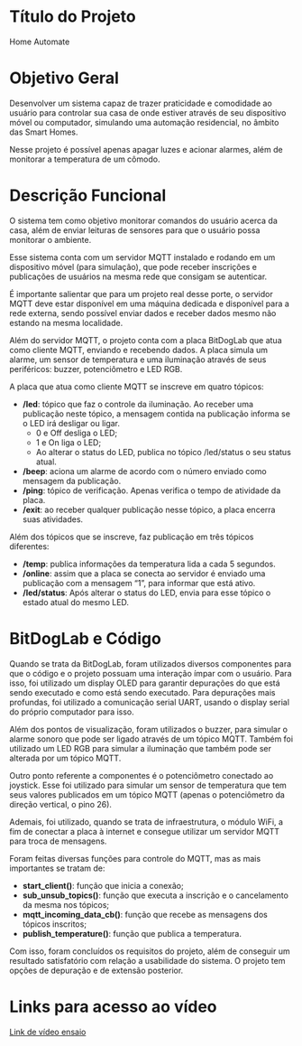 # Título do Projeto  

Home Automate


# Objetivo Geral  

Desenvolver um sistema capaz de trazer praticidade e comodidade ao usuário para controlar sua casa de onde estiver através de seu dispositivo móvel ou computador, simulando uma automação residencial, no âmbito das Smart Homes.

Nesse projeto é possível apenas apagar luzes e acionar alarmes, além de monitorar a temperatura de um cômodo.


# Descrição Funcional  

O sistema tem como objetivo monitorar comandos do usuário acerca da casa, além de enviar leituras de sensores para que o usuário possa monitorar o ambiente.

Esse sistema conta com um servidor MQTT instalado e rodando em um dispositivo móvel (para simulação), que pode receber inscrições e publicações de usuários na mesma rede que consigam se autenticar.

É importante salientar que para um projeto real desse porte, o servidor MQTT deve estar disponível em uma máquina dedicada e disponível para a rede externa, sendo possível enviar dados e receber dados mesmo não estando na mesma localidade.

Além do servidor MQTT, o projeto conta com a placa BitDogLab que atua como cliente MQTT, enviando e recebendo dados. A placa simula um alarme, um sensor de temperatura e uma iluminação através de seus periféricos: buzzer, potenciômetro e LED RGB.

A placa que atua como cliente MQTT se inscreve em quatro tópicos:

- **/led**: tópico que faz o controle da iluminação. Ao receber uma publicação neste tópico, a mensagem contida na publicação informa se o LED irá desligar ou ligar.
  - 0 e Off desliga o LED;
  - 1 e On liga o LED;
  - Ao alterar o status do LED, publica no tópico /led/status o seu status atual.
- **/beep**: aciona um alarme de acordo com o número enviado como mensagem da publicação.
- **/ping**: tópico de verificação. Apenas verifica o tempo de atividade da placa.
- **/exit**: ao receber qualquer publicação nesse tópico, a placa encerra suas atividades.

Além dos tópicos que se inscreve, faz publicação em três tópicos diferentes:

- **/temp**: publica informações da temperatura lida a cada 5 segundos.
- **/online**: assim que a placa se conecta ao servidor é enviado uma publicação com a mensagem “1”, para informar que está ativo.
- **/led/status**: Após alterar o status do LED, envia para esse tópico o estado atual do mesmo LED.


# BitDogLab e Código

Quando se trata da BitDogLab, foram utilizados diversos componentes para que o código e o projeto possuam uma interação ímpar com o usuário. Para isso, foi utilizado um display OLED para garantir depurações do que está sendo executado e como está sendo executado. Para depurações mais profundas, foi utilizado a comunicação serial UART, usando o display serial do próprio computador para isso.

Além dos pontos de visualização, foram utilizados o buzzer, para simular o alarme sonoro que pode ser ligado através de um tópico MQTT. Também foi utilizado um LED RGB para simular a iluminação que também pode ser alterada por um tópico MQTT.

Outro ponto referente a componentes é o potenciômetro conectado ao joystick. Esse foi utilizado para simular um sensor de temperatura que tem seus valores publicados em um tópico MQTT (apenas o potenciômetro da direção vertical, o pino 26).

Ademais, foi utilizado, quando se trata de infraestrutura, o módulo WiFi, a fim de conectar a placa à internet e consegue utilizar um servidor MQTT para troca de mensagens.

Foram feitas diversas funções para controle do MQTT, mas as mais importantes se tratam de:
- **start_client()**: função que inicia a conexão;
- **sub_unsub_topics()**: função que executa a inscrição e o cancelamento da mesma nos tópicos;
- **mqtt_incoming_data_cb()**: função que recebe as mensagens dos tópicos inscritos;
- **publish_temperature()**: função que publica a temperatura.

Com isso, foram concluídos os requisitos do projeto, além de conseguir um resultado satisfatório com relação a usabilidade do sistema. O projeto tem opções de depuração e de extensão posterior.

# Links para acesso ao vídeo

[Link de vídeo ensaio]()